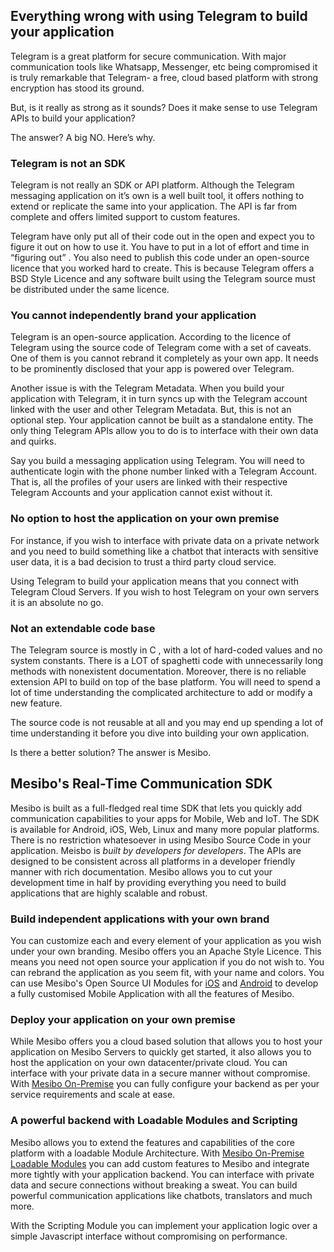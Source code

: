 ## Everything wrong with using Telegram to build your application

Telegram is a great platform for secure communication.  With major communication tools like Whatsapp, Messenger, etc being compromised it is truly remarkable that Telegram- a free, cloud based platform with strong encryption has stood its ground.

But, is it really as strong as it sounds? Does it make sense to use Telegram APIs to build your application? 

The answer? A big NO.
Here’s why.
 
### Telegram is not an SDK
Telegram is not really an SDK or API platform. Although the Telegram messaging application on it’s own is a well built tool, it offers nothing to extend or replicate the same into your application. The API is far from complete and offers limited support to custom features.

Telegram have only put all of their code out in the open and expect you to figure it out on how to use it.
You have to put in  a lot of effort and time in “figuring out” . You also need to publish this code under an open-source licence that you worked hard to create. This is because Telegram offers a BSD Style Licence and any software built using the Telegram source  must be distributed under the same licence. 

### You cannot independently brand your application
Telegram is an open-source application. According to the licence of Telegram using the source code of Telegram come with a set of caveats. One of them is you cannot rebrand it completely as your own app. It needs to be prominently disclosed that your app is powered over Telegram.

Another issue is with the Telegram Metadata. When you build your application with Telegram, it in turn syncs up with the Telegram account linked with the user and other Telegram Metadata. But, this is not an optional step. Your application cannot be built as a standalone entity. The only thing Telegram APIs allow you to do is to interface with their own data and quirks.

Say you build a messaging application using Telegram. You will need to authenticate login with the phone number linked with a Telegram Account. That is, all the profiles of your users are linked with their respective Telegram Accounts and your application cannot exist without it.

### No option to host the application on your own premise 
For instance, if you wish to interface with private data on a private network and you need to build something like a chatbot that interacts with sensitive user data, it is a bad decision to trust a third party cloud service.

Using Telegram to build your application means that you connect with Telegram Cloud Servers. 
If you wish to host Telegram on your own servers it is an absolute no go.

### Not an extendable code base
The Telegram source is mostly in C , with a lot of hard-coded values and no system constants. There is a LOT of spaghetti code with unnecessarily long methods with nonexistent documentation. Moreover, there is no reliable extension API to build on top of the base platform. You will need to spend a lot of time understanding the complicated architecture to add or modify a new feature.

The source code is not reusable at all and you may end up spending a lot of time understanding it before you dive
into building your own application.

Is there a better solution? The answer is  Mesibo.

## Mesibo's Real-Time Communication SDK
Mesibo is built as a full-fledged real time SDK that lets you quickly add communication capabilities to your apps for Mobile, Web and IoT. The SDK is available for Android, iOS, Web, Linux and many more popular platforms. There is no restriction whatesoever in using Mesibo Source Code in your application. Meisbo is *built by developers for developers*. The APIs are designed to be consistent across all platforms in a developer friendly manner with rich documentation. Mesibo allows you to cut your development time in half by providing everything you need to build applications that are highly scalable and robust.

### Build independent applications with your own brand
You can customize each and every element of your application as you wish under your own branding. Mesibo offers you an Apache Style Licence. This means you need not open source your application if you do not wish to. 
You can rebrand the application as you seem fit, with your name and colors. You can use Mesibo's Open Source UI Modules for [iOS](https://github.com/mesibo/ui-modules-ios) and [Android](https://github.com/mesibo/ui-modules-ios
) to develop a fully customised Mobile Application with all the features of Mesibo.

### Deploy your application on your own premise
While Mesibo offers you a cloud based solution that allows you to host your application on Mesibo Servers to quickly get started, it also allows you to host the application on your own datacenter/private cloud. You can interface with your private data in a secure manner without compromise. With [Mesibo On-Premise](https://mesibo.com/on-premise/) you can fully configure your backend as per your service requirements and scale at ease.

### A powerful backend with Loadable Modules and Scripting 
Mesibo allows you to extend the features and capabilities of the core platform with a loadable Module Architecture. With [Mesibo On-Premise Loadable Modules](https://mesibo.com/documentation/on-premise/loadable-modules/) you can add custom features to Mesibo and integrate more tightly with your application backend. You can interface with private data and secure connections without breaking a sweat. You can build powerful communication applications like chatbots, translators and much more.

With the Scripting Module you can implement your application logic over a simple Javascript interface without compromising on performance.



